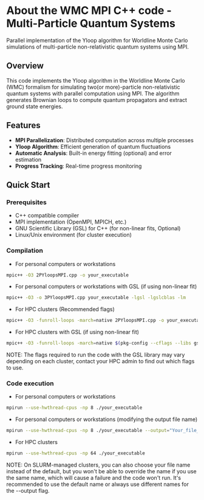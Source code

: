 # About the WMC MPI C++ code - Multi-Particle Quantum Systems

Parallel implementation of the Yloop algorithm for Worldline Monte Carlo simulations of multi-particle non-relativistic quantum systems using MPI.

## Overview

This code implements the Yloop algorithm in the Worldline Monte Carlo (WMC) formalism for simulating two(or more)-particle non-relativistic quantum systems with parallel computation using MPI. The algorithm generates Brownian loops to compute quantum propagators and extract ground state energies.

## Features

- **MPI Parallelization**: Distributed computation across multiple processes
- **Yloop Algorithm**: Efficient generation of quantum fluctuations
- **Automatic Analysis**: Built-in energy fitting (optional) and error estimation 
- **Progress Tracking**: Real-time progress monitoring

## Quick Start

### Prerequisites

- C++ compatible compiler
- MPI implementation (OpenMPI, MPICH, etc.)
- GNU Scientific Library (GSL) for C++ (for non-linear fits, Optional)
- Linux/Unix environment (for cluster execution)

### Compilation

- For personal computers or workstations
```bash
mpic++ -O3 2PYloopsMPI.cpp -o your_executable
```

- For personal computers or workstations with GSL (if using non-linear fit)
```bash
mpic++ -O3 -o 3PYloopsMPI.cpp your_executable -lgsl -lgslcblas -lm
```

- For HPC clusters (Recommended flags)
```bash
mpic++ -O3 -funroll-loops -march=native 2PYloopsMPI.cpp -o your_executable 
````

- For HPC clusters with GSL (if using non-linear fit)
```bash
mpic++ -O3 -funroll-loops -march=native $(pkg-config --cflags --libs gsl) -Wl,-rpath,$(pkg-config --variable=libdir gsl):$(pkg-config --variable=libdir openblas) 3PYloopsMPI.cpp -o your_executable
````
NOTE: The flags required to run the code with the GSL library may vary depending on each cluster, contact your HPC admin to find out which flags to use.

### Code execution

- For personal computers or workstations
```bash
mpirun --use-hwthread-cpus -np 8 ./your_executable
```

- For personal computers or workstations (modifying the output file name)
```bash
mpirun --use-hwthread-cpus -np 8 ./your_executable --output="Your_file_name.txt"
```

- For HPC clusters
```bash
mpirun --use-hwthread-cpus -np 64 ./your_executable
````
NOTE: On SLURM-managed clusters, you can also choose your file name instead of the default, but you won't be able to override the name if you use the same name, which will cause a failure and the code won't run. It's recommended to use the default name or always use different names for the --output flag.

